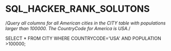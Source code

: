 # SQL_HACKER_RANK_SOLUTONS

/*Query all columns for all American cities in the CITY table with populations larger than 100000. The CountryCode for America is USA.*/

SELECT * FROM CITY WHERE COUNTRYCODE='USA' AND POPULATION >100000;
